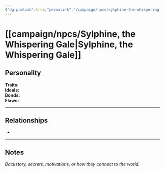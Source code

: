 ```yaml
---
{"dg-publish":true,"permalink":"/campaign/npcs/sylphine-the-whispering-gale/","tags":["character","npc"]}
---
```


# [[campaign/npcs/Sylphine, the Whispering Gale\|Sylphine, the Whispering Gale]]

## Personality
**Traits:**  
**Ideals:**  
**Bonds:**  
**Flaws:**  

---

## Relationships
- 

---

## Notes
*Backstory, secrets, motivations, or how they connect to the world.*